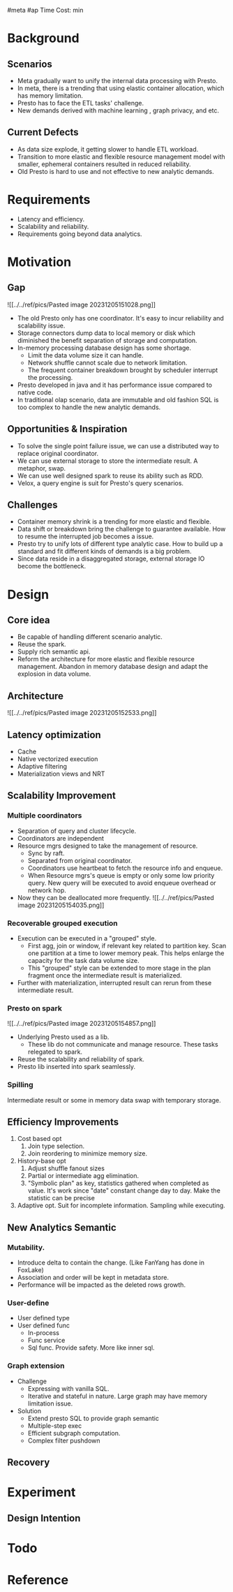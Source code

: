 #meta #ap 
Time Cost: min
# Background
## Scenarios
* Meta gradually want to unify the internal data processing with Presto.
* In meta, there is a trending that using elastic container allocation, which has memory limitation.
* Presto has to face the ETL tasks' challenge.
* New demands derived with machine learning , graph privacy, and etc.

## Current Defects
* As data size explode, it getting slower to handle ETL workload.
* Transition to more elastic and flexible resource management model with smaller, ephemeral containers resulted in reduced reliability.
* Old Presto is hard to use and not effective to new analytic demands.

# Requirements
* Latency and efficiency.
* Scalability and reliability.
* Requirements going beyond data analytics.

# Motivation
## Gap 
![[../../ref/pics/Pasted image 20231205151028.png]]

* The old Presto only has one coordinator. It's easy to incur reliability and scalability issue.
* Storage connectors dump data to local memory or disk which diminished the benefit separation of storage and computation.
* In-memory processing database design has some shortage.
	* Limit the data volume size it can handle.
	* Network shuffle cannot scale due to network limitation.
	* The frequent container breakdown brought by scheduler interrupt the processing.
* Presto developed in java and it has performance issue compared to native code.
* In traditional olap scenario, data are immutable and old fashion SQL is too complex to handle the new analytic demands.

## Opportunities & Inspiration
* To solve the single point failure issue, we can use a distributed way to replace original coordinator.
* We can use external storage to store the intermediate result. A metaphor, swap.
* We can use well designed spark to reuse its ability such as RDD.
* Velox, a query engine is suit for Presto's  query scenarios.


## Challenges
* Container memory shrink is a trending for more elastic and flexible. 
* Data shift or breakdown bring the challenge to guarantee available. How to resume the interrupted job becomes a issue.
* Presto try to unify lots of different type analytic case. How to build up a standard and fit different kinds of demands is a big problem.
* Since data reside in a disaggregated storage, external storage IO become the bottleneck.

# Design
## Core idea
* Be capable of handling different scenario analytic.
* Reuse the spark.
* Supply rich semantic api.
* Reform the architecture for more elastic and flexible resource management. Abandon in memory database design and adapt the explosion in data volume.

## Architecture
![[../../ref/pics/Pasted image 20231205152533.png]]

## Latency optimization
* Cache
* Native vectorized execution
* Adaptive filtering
* Materialization views and NRT

## Scalability Improvement
### Multiple coordinators
* Separation of query and cluster lifecycle.
* Coordinators are independent
* Resource mgrs designed to take the management of resource. 
	* Sync by raft.
	* Separated from original coordinator.
	* Coordinators use heartbeat to fetch the resource info and enqueue.
	* When Resource mgrs's queue is empty or only some low priority query. New query will be executed to avoid enqueue overhead or network hop.
* Now they can be deallocated more frequently.
![[../../ref/pics/Pasted image 20231205154035.png]]

### Recoverable grouped execution
* Execution can be executed in a "grouped" style.
	* First agg, join or window, if relevant key related to partition key. Scan one partition at a time to lower memory peak. This helps enlarge the capacity for the task data volume size.
	* This "grouped" style can be extended to more stage in the plan fragment once the intermediate result is materialized.
* Further with materialization, interrupted result can rerun from these intermediate result.

### Presto on spark
![[../../ref/pics/Pasted image 20231205154857.png]]
* Underlying Presto used as a lib.
	* These lib do not communicate and manage resource. These tasks relegated to spark.
* Reuse the scalability and reliability of spark.
* Presto lib inserted into spark seamlessly.

### Spilling
Intermediate result or some in memory data swap with temporary storage.

## Efficiency Improvements
1. Cost based opt
	1. Join type selection.
	2. Join reordering to minimize memory size.
2. History-base opt
	1. Adjust shuffle fanout sizes
	2. Partial or intermediate agg elimination.
	3. "Symbolic plan" as key, statistics gathered when completed as value. It's work since "date" constant change day to day. Make the statistic can be precise
3. Adaptive opt. Suit for incomplete information. Sampling while executing.


## New Analytics Semantic
### Mutability.
* Introduce delta to contain the change. (Like FanYang has done in FoxLake)
* Association and order will be kept in metadata store.
* Performance will be impacted as the deleted rows growth.

### User-define
* User defined type
* User defined func
	* In-process
	* Func service
	* Sql func. Provide safety. More like inner sql.

### Graph extension
* Challenge
	* Expressing with vanilla SQL.
	* Iterative and stateful in nature. Large graph may have memory limitation issue.
* Solution
	* Extend presto SQL to provide graph semantic
	* Multiple-step exec
	* Efficient subgraph computation.
	* Complex filter pushdown

## Recovery

# Experiment
## Design Intention


# Todo


# Reference
